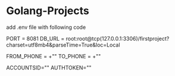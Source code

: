 # Golang-Projects

add .env file with following code

PORT = 8081
DB_URL = root:root@tcp(127.0.0.1:3306)/firstproject?charset=utf8mb4&parseTime=True&loc=Local

FROM_PHONE = +""
TO_PHONE = +""

ACCOUNTSID=""
AUTHTOKEN=""
